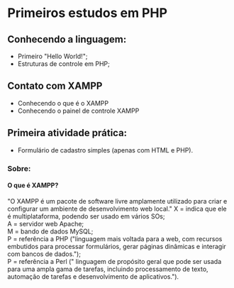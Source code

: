 # Primeiros estudos em PHP

## Conhecendo a linguagem:
- Primeiro "Hello World!";
- Estruturas de controle em PHP;

## Contato com XAMPP
- Conhecendo o que é o XAMPP
- Conhecendo o painel de controle XAMPP

## Primeira atividade prática:
- Formulário de cadastro simples (apenas com HTML e PHP).

### Sobre:

#### O que é XAMPP?

"O XAMPP é um pacote de software livre amplamente utilizado para criar e configurar um ambiente de desenvolvimento web local."
X = indica que ele é multiplataforma, podendo ser usado em vários SOs;<br>
A = servidor web Apache;<br>
M = bando de dados MySQL;<br>
P = referência a PHP ("linguagem mais voltada para a web, com recursos embutidos para processar formulários, gerar páginas dinâmicas e interagir com bancos de dados.");<br>
P = referência a Perl (" linguagem de propósito geral que pode ser usada para uma ampla gama de tarefas, incluindo processamento de texto, automação de tarefas e desenvolvimento de aplicativos.").
